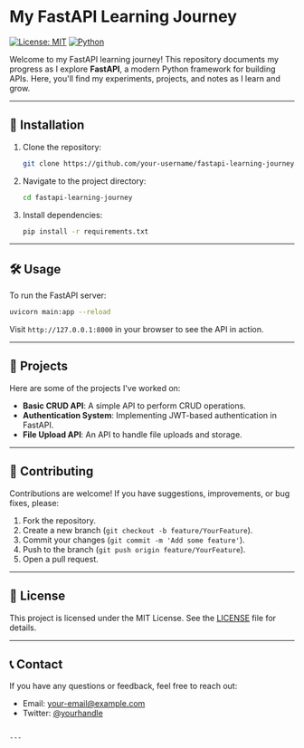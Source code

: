 
# My FastAPI Learning Journey

[![License: MIT](https://img.shields.io/badge/License-MIT-yellow.svg)](https://opensource.org/licenses/MIT)
[![Python](https://img.shields.io/badge/Python-3.9+-blue.svg)](https://www.python.org/)

Welcome to my FastAPI learning journey! This repository documents my progress as I explore **FastAPI**, a modern Python framework for building APIs. Here, you'll find my experiments, projects, and notes as I learn and grow.

---

## 🚀 Installation

1. Clone the repository:
   ```bash
   git clone https://github.com/your-username/fastapi-learning-journey.git
   ```
2. Navigate to the project directory:
   ```bash
   cd fastapi-learning-journey
   ```
3. Install dependencies:
   ```bash
   pip install -r requirements.txt
   ```

---

## 🛠️ Usage

To run the FastAPI server:
```bash
uvicorn main:app --reload
```
Visit `http://127.0.0.1:8000` in your browser to see the API in action.

---

## 📂 Projects

Here are some of the projects I've worked on:
- **Basic CRUD API**: A simple API to perform CRUD operations.
- **Authentication System**: Implementing JWT-based authentication in FastAPI.
- **File Upload API**: An API to handle file uploads and storage.

---

## 🤝 Contributing

Contributions are welcome! If you have suggestions, improvements, or bug fixes, please:
1. Fork the repository.
2. Create a new branch (`git checkout -b feature/YourFeature`).
3. Commit your changes (`git commit -m 'Add some feature'`).
4. Push to the branch (`git push origin feature/YourFeature`).
5. Open a pull request.

---

## 📜 License

This project is licensed under the MIT License. See the [LICENSE](LICENSE) file for details.

---

## 📞 Contact

If you have any questions or feedback, feel free to reach out:
- Email: your-email@example.com
- Twitter: [@yourhandle](https://twitter.com/yourhandle)
```

---

